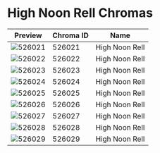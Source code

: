 # High Noon Rell Chromas



| Preview | Chroma ID | Name |
|---------|-----------|------|
| ![526021](https://raw.communitydragon.org/latest/plugins/rcp-be-lol-game-data/global/default/v1/champion-chroma-images/526/526021.png) | 526021 | High Noon Rell |
| ![526022](https://raw.communitydragon.org/latest/plugins/rcp-be-lol-game-data/global/default/v1/champion-chroma-images/526/526022.png) | 526022 | High Noon Rell |
| ![526023](https://raw.communitydragon.org/latest/plugins/rcp-be-lol-game-data/global/default/v1/champion-chroma-images/526/526023.png) | 526023 | High Noon Rell |
| ![526024](https://raw.communitydragon.org/latest/plugins/rcp-be-lol-game-data/global/default/v1/champion-chroma-images/526/526024.png) | 526024 | High Noon Rell |
| ![526025](https://raw.communitydragon.org/latest/plugins/rcp-be-lol-game-data/global/default/v1/champion-chroma-images/526/526025.png) | 526025 | High Noon Rell |
| ![526026](https://raw.communitydragon.org/latest/plugins/rcp-be-lol-game-data/global/default/v1/champion-chroma-images/526/526026.png) | 526026 | High Noon Rell |
| ![526027](https://raw.communitydragon.org/latest/plugins/rcp-be-lol-game-data/global/default/v1/champion-chroma-images/526/526027.png) | 526027 | High Noon Rell |
| ![526028](https://raw.communitydragon.org/latest/plugins/rcp-be-lol-game-data/global/default/v1/champion-chroma-images/526/526028.png) | 526028 | High Noon Rell |
| ![526029](https://raw.communitydragon.org/latest/plugins/rcp-be-lol-game-data/global/default/v1/champion-chroma-images/526/526029.png) | 526029 | High Noon Rell |
